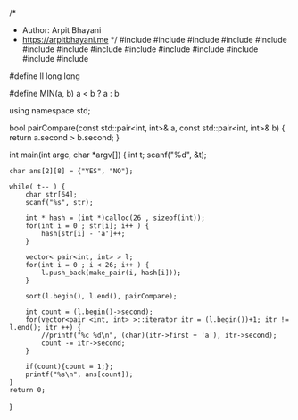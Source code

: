 /*
 *  Author: Arpit Bhayani
 *  https://arpitbhayani.me
 */
#include <cmath>
#include <cstdio>
#include <cstdlib>
#include <climits>
#include <deque>
#include <iostream>
#include <list>
#include <limits>
#include <map>
#include <queue>
#include <set>
#include <stack>
#include <vector>
#include <algorithm>

#define ll long long

#define MIN(a, b) a < b ? a : b

using namespace std;

bool pairCompare(const std::pair<int, int>& a, const std::pair<int, int>& b) {
    return a.second > b.second;
}

int main(int argc, char *argv[]) {
    int t;
    scanf("%d", &t);

    char ans[2][8] = {"YES", "NO"};

    while( t-- ) {
        char str[64];
        scanf("%s", str);

        int * hash = (int *)calloc(26 , sizeof(int));
        for(int i = 0 ; str[i]; i++ ) {
            hash[str[i] - 'a']++;
        }

        vector< pair<int, int> > l;
        for(int i = 0 ; i < 26; i++ ) {
            l.push_back(make_pair(i, hash[i]));
        }

        sort(l.begin(), l.end(), pairCompare);

        int count = (l.begin()->second);
        for(vector<pair <int, int> >::iterator itr = (l.begin())+1; itr != l.end(); itr ++) {
            //printf("%c %d\n", (char)(itr->first + 'a'), itr->second);
            count -= itr->second;
        }

        if(count){count = 1;};
        printf("%s\n", ans[count]);
    }
    return 0;
}
